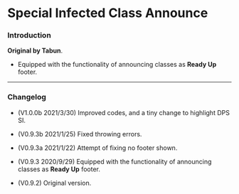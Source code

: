 # Special Infected Class Announce

### Introduction

**Original by Tabun**.

- Equipped with the functionality of announcing classes as **Ready Up** footer.

<hr>

### Changelog

- (V1.0.0b 2021/3/30) Improved codes, and a tiny change to highlight DPS SI.

- (V0.9.3b 2021/1/25) Fixed throwing errors.

- (V0.9.3a 2021/1/22) Attempt of fixing no footer shown.

- (V0.9.3 2020/9/29) Equipped with the functionality of announcing classes as **Ready Up** footer.

- (V0.9.2) Original version.